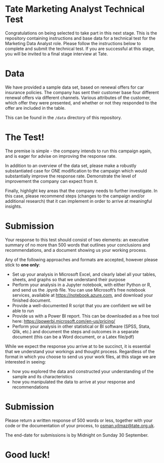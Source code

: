 # Tate Marketing Analyst Technical Test

Congratulations on being selected to take part in this next stage. This is the repository containing instructions and base data for a technical test for the Marketing Data Analyst role. Please follow the instructions below to complete and submit the technical test. If you are successful at this stage, you will be invited to a final stage interview at Tate.

# Data

We have provided a sample data set, based on renewal offers for car insurance policies. The company has sent their customer base four different renewal offers via different channels. Various attributes of the customer, which offer they were presented, and whether or not they responded to the offer are included in the table.

This can be found in the `/data` directory of this repository.

# The Test!

The premise is simple - the company intends to run this campaign again, and is eager for advise on improving the response rate.

In addition to an overview of the data set, please make a robustly substantiated case for ONE modification to the campaign which would substantially improve the response rate. Demonstrate the level of improvement the company can expect from it.

Finally, highlight key areas that the company needs to further investigate. In this case, please recommend steps (changes to the campaign and/or additional research) that it can implement in order to arrive at meaningful insights.

# Submission

Your response to this test should consist of two elements: an executive summary of no more than 500 words that outlines your conclusions and  recommendations, and a document showing us your working process.

Any of the following approaches and formats are accepted, however please stick to **one only**:

-	Set up your analysis in Microsoft Excel, and clearly label all your tables, sheets, and graphs so that we understand their purpose
-	Perform your analysis in a Jupyter notebook, with either Python or R, and send us the .ipynb file. You can use Microsoft’s free notebook services, available at https://notebook.azure.com, and download your finished document.
-	Provide a well-documented R script that you are confident we will be able to run
-	Provide us with a Power BI report. This can be downloaded as a free tool here: https://powerbi.microsoft.com/en-us/pricing/
-	Perform your analysis in other statistical or BI software (SPSS, Stata, Qlik, etc.) and document the steps and outcomes in a separate document (this can be a Word document, or a Latex file/pdf)

While we expect the response you arrive at to be succinct, it is essential that we understand your workings and thought process. Regardless of the format in which you choose to send us your work files, at this stage we are interested in seeing:
-	how you explored the data and constructed your understanding of the sample and its characteristics
-	how you manipulated the data to arrive at your response and recommendations

# Submission

Please return a written response of 500 words or less, together with your code or the documentation of your process, to osman.yilmaz@tate.org.uk.

The end-date for submissions is by Midnight on Sunday 30 September.

# Good luck!
